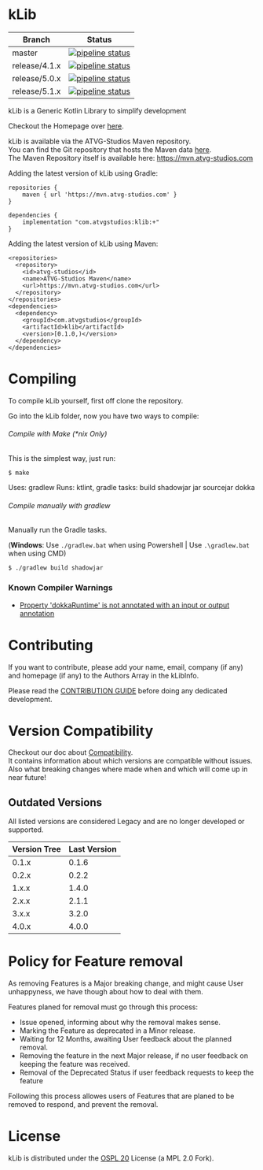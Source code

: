 # kLib

| Branch | Status |
|--------|--------|
| master | [![pipeline status](https://gitlab.atvg-studios.com/atvg-studios/kLib/badges/master/pipeline.svg)](https://gitlab.atvg-studios.at/atvg-studios/kLib/commits/master) |
| release/4.1.x | [![pipeline status](https://gitlab.atvg-studios.com/atvg-studios/kLib/badges/release/4.0.x/pipeline.svg)](https://gitlab.atvg-studios.at/atvg-studios/kLib/commits/release/4.1.x) |
| release/5.0.x | [![pipeline status](https://gitlab.atvg-studios.com/atvg-studios/kLib/badges/release/5.0.x/pipeline.svg)](https://gitlab.atvg-studios.at/atvg-studios/kLib/commits/release/5.0.x) |
| release/5.1.x | [![pipeline status](https://gitlab.atvg-studios.com/atvg-studios/kLib/badges/release/5.1.x/pipeline.svg)](https://gitlab.atvg-studios.at/atvg-studios/kLib/commits/release/5.1.x) |

kLib is a Generic Kotlin Library to simplify development

Checkout the Homepage over [here](https://klib.atvg-studios.com).

kLib is available via the ATVG-Studios Maven repository.  
You can find the Git repository that hosts the Maven data [here](https://gitlab.atvg-studios.com/atvg-studios/maven-repository).  
The Maven Repository itself is available here: https://mvn.atvg-studios.com

Adding the latest version of kLib using Gradle:

```
repositories {
    maven { url 'https://mvn.atvg-studios.com' }
}

dependencies {
    implementation "com.atvgstudios:klib:+"
}
```

Adding the latest version of kLib using Maven:

```
<repositories>
  <repository>
    <id>atvg-studios</id>
    <name>ATVG-Studios Maven</name>
    <url>https://mvn.atvg-studios.com</url>
  </repository>
</repositories>
<dependencies>
  <dependency>
    <groupId>com.atvgstudios</groupId>
    <artifactId>klib</artifactId>
    <version>[0.1.0,)</version>
  </dependency>
</dependencies>
```

# Compiling

To compile kLib yourself, first off clone the repository.

Go into the kLib folder, now you have two ways to compile:

###### Compile with Make (*nix Only)

This is the simplest way, just run:

```
$ make
```

Uses: gradlew
Runs: ktlint, gradle tasks: build shadowjar jar sourcejar dokka

###### Compile manually with gradlew

Manually run the Gradle tasks.

(**Windows**: Use `./gradlew.bat` when using Powershell | Use `.\gradlew.bat` when using CMD)

```
$ ./gradlew build shadowjar
```

### Known Compiler Warnings

* [Property 'dokkaRuntime' is not annotated with an input or output annotation](https://github.com/Kotlin/dokka/issues/515)

# Contributing

If you want to contribute, please add your name, email, company (if any) and homepage (if any) to the Authors Array in the kLibInfo.

Please read the [CONTRIBUTION GUIDE](CONTRIBUTING.md) before doing any dedicated development.

# Version Compatibility

Checkout our doc about [Compatibility](Compatibility.md).  
It contains information about which versions are compatible without issues.  
Also what breaking changes where made when and which will come up in near future!

## Outdated Versions

All listed versions are considered Legacy and are no longer developed or supported.

| Version Tree | Last Version |
|--------------|--------------|
|    0.1.x     |    0.1.6     |
|    0.2.x     |    0.2.2     |
|    1.x.x     |    1.4.0     |
|    2.x.x     |    2.1.1     |
|    3.x.x     |    3.2.0     |
|    4.0.x     |    4.0.0     |

# Policy for Feature removal

As removing Features is a Major breaking change, and might cause User unhappyness, we have though about how to deal with them.

Features planed for removal must go through this process:

* Issue opened, informing about why the removal makes sense.
* Marking the Feature as deprecated in a Minor release.
* Waiting for 12 Months, awaiting User feedback about the planned removal.
* Removing the feature in the next Major release, if no user feedback on keeping the feature was received.
* Removal of the Deprecated Status if user feedback requests to keep the feature

Following this process allowes users of Features that are planed to be removed to respond, and prevent the removal.

# License

kLib is distributed under the [OSPL 20](LICENSE) License (a MPL 2.0 Fork).
